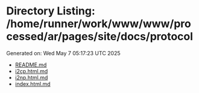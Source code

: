 # Directory Listing: /home/runner/work/www/www/processed/ar/pages/site/docs/protocol
Generated on: Wed May  7 05:17:23 UTC 2025

- [README.md](README.md)
- [i2cp.html.md](i2cp.html.md)
- [i2np.html.md](i2np.html.md)
- [index.html.md](index.html.md)
